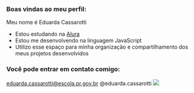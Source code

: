 ### Boas vindas ao meu perfil:

Meu nome é Eduarda Cassarotti

- Estou estudando na [Alura](https://www.alura.com.br)
- Estou me desenvolvendo na linguagem JavaScript
- Utilizo esse espaço para minha organização e compartilhamento dos meus projetos desenvolvidos

### Você pode entrar em contato comigo:

eduarda.cassarotti@escola.pr.gov.br
@eduarda.cassarotti
![](https://media1.tenor.com/m/aPgTU-Z9j1MAAAAd/funny-dogs-cute.gif)
